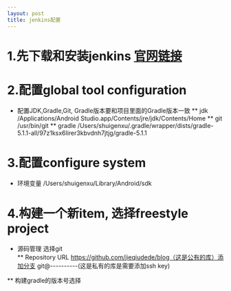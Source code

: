 ```yaml
---
layout: post
title: jenkins配置
---
```


# 1.先下载和安装jenkins [ 官网链接 ](https://jenkins.io/)  

# 2.配置global tool configuration  
* 配置JDK,Gradle,Git, Gradle版本要和项目里面的Gradle版本一致
** jdk /Applications/Android Studio.app/Contents/jre/jdk/Contents/Home
** git /usr/bin/git
** gradle /Users/shuigenxu/.gradle/wrapper/dists/gradle-5.1.1-all/97z1ksx6lirer3kbvdnh7jtjg/gradle-5.1.1  

# 3.配置configure system  
* 环境变量  /Users/shuigenxu/Library/Android/sdk  

# 4.构建一个新item, 选择freestyle project  

* 源码管理 选择git  
 ** Repository URL https://github.com/jieqiudede/blog（这是公有的库）添加分支
       git@----------(这是私有的库是需要添加ssh key)

 ** 构建gradle的版本号选择  

